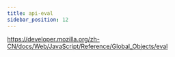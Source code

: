 ```yaml
---
title: api-eval
sidebar_position: 12
---
```


https://developer.mozilla.org/zh-CN/docs/Web/JavaScript/Reference/Global_Objects/eval